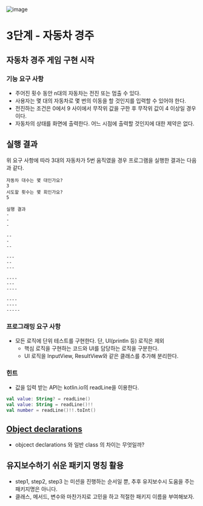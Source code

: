 ![image](https://i.imgur.com/eGUtWpf.png)

# 3단계 - 자동차 경주

## 자동차 경주 게임 구현 시작

### 기능 요구 사항

- 주어진 횟수 동안 n대의 자동차는 전진 또는 멈출 수 있다.
- 사용자는 몇 대의 자동차로 몇 번의 이동을 할 것인지를 입력할 수 있어야 한다.
- 전진하는 조건은 0에서 9 사이에서 무작위 값을 구한 후 무작위 값이 4 이상일 경우이다.
- 자동차의 상태를 화면에 출력한다. 어느 시점에 출력할 것인지에 대한 제약은 없다.

## 실행 결과

위 요구 사항에 따라 3대의 자동차가 5번 움직였을 경우 프로그램을 실행한 결과는 다음과 같다.

```
자동차 대수는 몇 대인가요?
3
시도할 횟수는 몇 회인가요?
5

실행 결과
-
-
-

--
-
--

---
--
---

----
---
----

----
----
-----
```

### 프로그래밍 요구 사항
- 모든 로직에 단위 테스트를 구현한다. 단, UI(println 등) 로직은 제외 
  - 핵심 로직을 구현하는 코드와 UI를 담당하는 로직을 구분한다. 
  - UI 로직을 InputView, ResultView와 같은 클래스를 추가해 분리한다.

### 힌트

- 값을 입력 받는 API는 kotlin.io의 readLine을 이용한다.

```kotlin
val value: String? = readLine()
val value: String = readLine()!!
val number = readLine()!!.toInt()
```

## [Object declarations](https://kotlinlang.org/docs/object-declarations.html#object-declarations-overview)

- objcect declarations 와 일반 class 의 차이는 무엇일까?

## 유지보수하기 쉬운 패키지 명칭 활용

- step1, step2, step3 는 미션을 진행하는 순서일 뿐, 추후 유지보수시 도움을 주는 패키지명은 아니다.
- 클래스, 메서드, 변수와 마찬가지로 고민을 하고 적절한 패키지 이름을 부여해보자.
